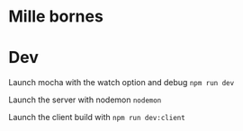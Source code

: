Mille bornes
===

# Dev

Launch mocha with the watch option and debug `npm run dev`

Launch the server with nodemon `nodemon`

Launch the client build with `npm run dev:client`
